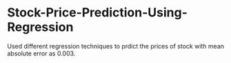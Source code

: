# Stock-Price-Prediction-Using-Regression
Used different regression techniques to prdict the prices of stock with mean absolute error as 0.003.
